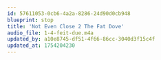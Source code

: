 ```yaml
---
id: 57611053-0cb6-4a2a-8286-24d90d0cb948
blueprint: stop
title: 'Not Even Close 2 The Fat Dove'
audio_file: 1-4-feit-due.m4a
updated_by: a10e8745-df51-4f66-86cc-3040d3f15c4f
updated_at: 1754204230
---
```

